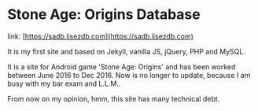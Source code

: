 # Stone Age: Origins Database

link: [https://sadb.lisezdb.com](https://sadb.lisezdb.com)

It is my first site and based on Jekyll, vanilla JS, jQuery, PHP and MySQL.

It is a site for Android game 'Stone Age: Origins' and has been worked between June 2016 to Dec 2016. Now is no longer to update, because I am busy with my bar exam and L.L.M..

From now on my opinion, hmm, this site has many technical debt.